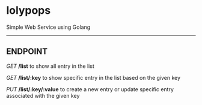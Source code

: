 # lolypops
Simple Web Service using Golang

----

## ENDPOINT

*GET* **/list** to show all entry in the list

*GET* **/list/:key** to show specific entry in the list based on the given key

*PUT* **/list/:key/:value** to create a new entry or update specific entry associated with the given key
